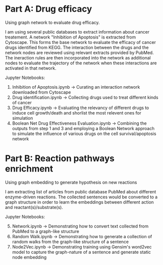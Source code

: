 
# Part A: Drug efficacy
Using graph network to evaluate drug efficacy.

I am using several public databases to extract information about cancer treatement.  A network "Inhibition of Apoptosis" is extracted from Cytoscape.  This forms the base network to evaluate the efficacy of cancer drugs identified from KEGG.  The interaction between the drugs and the network nodes are reviewed using relevant extracts provided by PubMed. The ineraction rules are then incorporated into the network as additional nodes to evaluate the trajectory of the network when these interactions are activated in that network.

Jupyter Notebooks:
1. Inhibition of Apoptosis.ipynb -> Curating an interaction network downloaded from Cytoscape
2. Drug identification.ipynb -> Collecting drugs used to treat different kinds of cancer
3. Drug Efficacy.ipynb -> Evaluating the relevancy of different drugs to induce cell growth/death and shorlist the most relevent ones for simulation
4. Boolean Net Drug Effectiveness Evaluation.ipynb -> Combining the outputs from step 1 and 3 and employing a Boolean Network approach to simulate the influence of various drugs on the cell survival/apoptosis network


# Part B: Reaction pathways enrichment
Using graph embedding to generate hypothesis on new reactions

I am extracting list of articles from public database PubMed about different enzyme-driven reactions.  The collected sentences would be converted to a graph structure in order to learn the embeddings between different action and reactant(s)/substrate(s).  

Jupyter Notebooks:

5. Network.ipynb -> Demonstrating how to convert text collected from PubMed to a graph-like structure
6. Random Walk.ipynb -> Demonstrating how to generate a collection of random walks from the graph-like structure of a sentence
7. Node2Vec.ipynb -> Demonstrating training using Gensim's word2vec model to capture the graph-nature of a sentence and generate static node embedding
